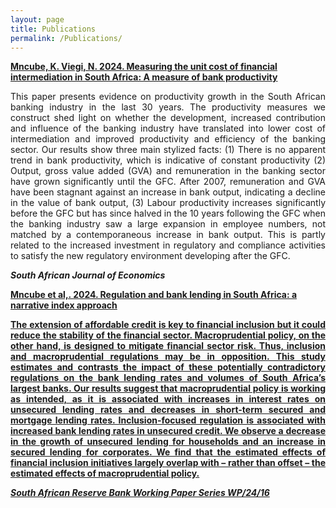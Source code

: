 ```yaml
---
layout: page
title: Publications
permalink: /Publications/
---
```



<a href="https://doi.org/10.1111/saje.12364"><b> Mncube, K. Viegi, N. 2024. Measuring the unit cost of financial intermediation in South Africa: A measure of bank productivity</b></a>


<p align="justify"> This paper presents evidence on productivity growth in the South African banking industry in the last 30 years. The productivity measures we construct shed light on whether the development, increased contribution and influence of the banking industry have translated into lower cost of intermediation and improved productivity and efficiency of the banking sector. Our results show three main stylized facts: (1) There is no apparent trend in bank productivity, which is indicative of constant productivity (2) Output, gross value added (GVA) and remuneration in the banking sector have grown significantly until the GFC. After 2007, remuneration and GVA have been stagnant against an increase in bank output, indicating a decline in the value of bank output, (3) Labour productivity increases significantly before the GFC but has since halved in the 10 years following the GFC when the banking industry saw a large expansion in employee numbers, not matched by a contemporaneous increase in bank output. This is partly related to the increased investment in regulatory and compliance activities to satisfy the new regulatory environment developing after the GFC.



<b><i>South African Journal of Economics</i></b>



<div class="row">
  <div class="col col-md-6" markdown="0">

<a href="https://www.resbank.co.za/content/dam/sarb/publications/working-papers/2024/regulation-and-bank-lending-in-south-africa-a-narrative-index-approach.pdf"><b> Mncube et al,. 2024. Regulation and bank lending in South Africa: a narrative index approach


<p align="justify"> The extension of affordable credit is key to financial inclusion but it could reduce the stability of the financial sector. Macroprudential policy, on the other hand, is designed to mitigate financial sector risk. Thus, inclusion and macroprudential regulations may be in opposition. This study estimates and contrasts the impact of these potentially contradictory regulations on the bank lending rates and volumes of South Africa’s largest banks. Our results suggest that macroprudential policy is working as intended, as it is associated with increases in interest rates on unsecured lending rates and decreases in short-term secured and mortgage lending rates. Inclusion-focused regulation is associated with increased bank lending rates in unsecured credit. We observe a decrease in the growth of unsecured lending for households and an increase in secured lending for corporates. We find that the estimated effects of financial inclusion initiatives largely overlap with – rather than offset – the estimated effects of macroprudential policy.


<b><i>South African Reserve Bank Working Paper Series WP/24/16</i></b>
